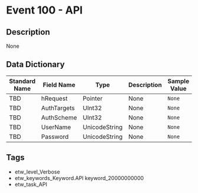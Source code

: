 # Event 100 - API

## Description
None

## Data Dictionary
|Standard Name|Field Name|Type|Description|Sample Value|
|---|---|---|---|---|
|TBD|hRequest|Pointer|None|`None`|
|TBD|AuthTargets|UInt32|None|`None`|
|TBD|AuthScheme|UInt32|None|`None`|
|TBD|UserName|UnicodeString|None|`None`|
|TBD|Password|UnicodeString|None|`None`|

## Tags
* etw_level_Verbose
* etw_keywords_Keyword.API keyword_20000000000
* etw_task_API